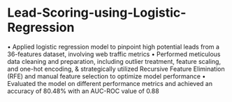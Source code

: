 # Lead-Scoring-using-Logistic-Regression

• Applied logistic regression model to pinpoint high potential leads from a 36-features dataset, involving web traffic metrics
• Performed meticulous data cleaning and preparation, including outlier treatment, feature scaling, and one-hot encoding, & strategically utilized Recursive Feature Elimination (RFE) and manual feature selection to optimize model performance • Evaluated the model on different performance metrics and achieved an accuracy of 80.48% with an AUC-ROC value of 0.88
